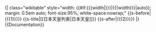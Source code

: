 {| class="wikitable" style="width: {{#if:{{{width|}}}|{{{width}}}|auto}}; margin: 0.5em auto; font-size:95%; white-space:nowrap;"
{{s-before|{{{1}}}}}
{{s-title|[[日本天皇列表|日本天皇]]}}
{{s-after|{{{2}}}}}
|}<noinclude>{{Documentation}}</noinclude>
